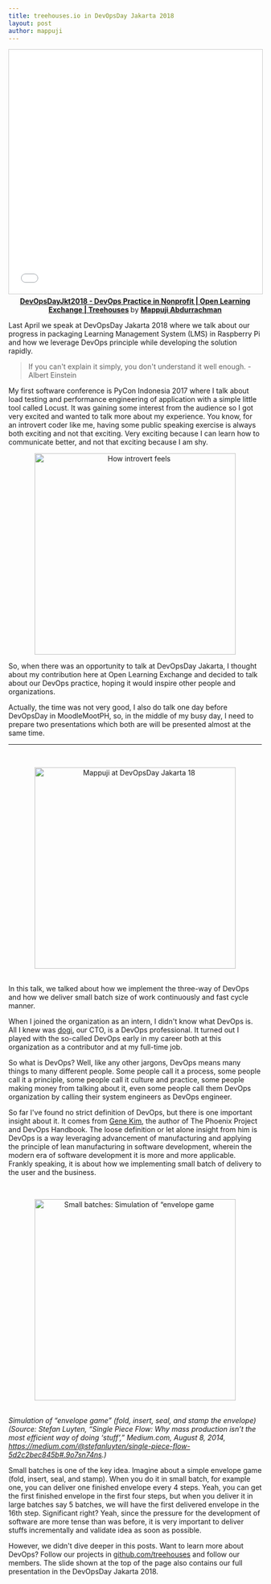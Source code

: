 ```yaml
---
title: treehouses.io in DevOpsDay Jakarta 2018
layout: post
author: mappuji
---
```


<center><iframe src="//www.slideshare.net/slideshow/embed_code/key/HxarhpE0Fi5kbi" width="595" height="485" frameborder="0" marginwidth="0" marginheight="0" scrolling="no" style="border:1px solid #CCC; border-width:1px; margin-bottom:5px; max-width: 100%;" allowfullscreen> </iframe> <div style="margin-bottom:5px"> <strong> <a href="//www.slideshare.net/AbdurrachmanMappuji1/devopsdayjkt2018-devops-practice-in-nonprofit-open-learning-exchange-treehouses" title="DevOpsDayJkt2018 - DevOps Practice in Nonprofit | Open Learning Exchange | Treehouses" target="_blank">DevOpsDayJkt2018 - DevOps Practice in Nonprofit | Open Learning Exchange | Treehouses</a> </strong> by <strong><a href="https://www.slideshare.net/AbdurrachmanMappuji1" target="_blank">Mappuji Abdurrachman</a></strong> </div></center>

Last April we speak at DevOpsDay Jakarta 2018 where we talk about our progress in packaging Learning Management System (LMS) in Raspberry Pi and how we leverage DevOps principle while developing the solution rapidly.

> If you can't explain it simply, you don't understand it well enough. - Albert Einstein

My first software conference is PyCon Indonesia 2017 where I talk about load testing and performance engineering of application with a simple little tool called Locust. It was gaining some interest from the audience so I got very excited and wanted to talk more about my experience. You know, for an introvert coder like me, having some public speaking exercise is always both exciting and not that exciting. Very exciting because I can learn how to communicate better, and not that exciting because I am shy.

<center><img src="{{ site.url }}/assets/images/how-introvert-feels.png" alt="How introvert feels" style="width: 400px;"/></center>

So, when there was an opportunity to talk at DevOpsDay Jakarta, I thought about my contribution here at Open Learning Exchange and decided to talk about our DevOps practice, hoping it would inspire other people and organizations.

Actually, the time was not very good, I also do talk one day before DevOpsDay in MoodleMootPH, so, in the middle of my busy day, I need to prepare two presentations which both are will be presented almost at the same time.

***

<br><center><img src="{{ site.url }}/assets/images/devopsday-mappuji.jpg_large" alt="Mappuji at DevOpsDay Jakarta 18" style="width: 400px;"/></center><br>

In this talk, we talked about how we implement the three-way of DevOps and how we deliver small batch size of work continuously and fast cycle manner.

When I joined the organization as an intern, I didn't know what DevOps is. All I knew was [dogi](https://github.com/dogi), our CTO, is a DevOps professional. It turned out I played with the so-called DevOps early in my career both at this organization as a contributor and at my full-time job.

So what is DevOps? Well, like any other jargons, DevOps means many things to many different people. Some people call it a process, some people call it a principle, some people call it culture and practice, some people making money from talking about it, even some people call them DevOps organization by calling their system engineers as DevOps engineer.

So far I've found no strict definition of DevOps, but there is one important insight about it. It comes from [Gene Kim](https://twitter.com/RealGeneKim), the author of The Phoenix Project and DevOps Handbook. The loose definition or let alone insight from him is DevOps is a way leveraging advancement of manufacturing and applying the principle of lean manufacturing in software development, wherein the modern era of software development it is more and more applicable. Frankly speaking, it is about how we implementing small batch of delivery to the user and the business.

<br><center><img src="{{ site.url }}/assets/images/envelope.png" alt="Small batches: Simulation of “envelope game" style="width: 400px;"/></center><br>

*Simulation of “envelope game” (fold, insert, seal, and stamp the envelope)
(Source: Stefan Luyten, “Single Piece Flow: Why mass production isn’t the most efficient way of doing ‘stuff’,” Medium.com, August 8, 2014, https://medium.com/@stefanluyten/single-piece-flow-5d2c2bec845b#.9o7sn74ns.)*

Small batches is one of the key idea. Imagine about a simple envelope game (fold, insert, seal, and stamp). When you do it in small batch, for example one, you can deliver one finished envelope every 4 steps. Yeah, you can get the first finished envelope in the first four steps, but when you deliver it in large batches say 5 batches, we will have the first delivered envelope in the 16th step. Significant right? Yeah, since the pressure for the development of software are more tense than was before, it is very important to deliver stuffs incrementally and validate idea as soon as possible.

However, we didn't dive deeper in this posts. Want to learn more about DevOps? Follow our projects in [github.com/treehouses](https://github.com/treehouses/) and follow our members. The slide shown at the top of the page also contains our full presentation in the DevOpsDay Jakarta 2018.
